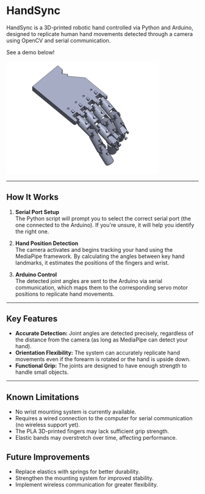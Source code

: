 # HandSync

HandSync is a 3D-printed robotic hand controlled via Python and Arduino, designed to replicate human hand movements detected through a camera using OpenCV and serial communication.

See a demo below!

<a href="https://www.youtube.com/watch?v=PIeqek-UMiA">
  <img src="images/robot_hand.PNG" width="400" alt="Iris Plot">
</a>



---

## How It Works

1. **Serial Port Setup**  
   The Python script will prompt you to select the correct serial port (the one connected to the Arduino). If you're unsure, it will help you identify the right one.

2. **Hand Position Detection**  
   The camera activates and begins tracking your hand using the MediaPipe framework. By calculating the angles between key hand landmarks, it estimates the positions of the fingers and wrist.

3. **Arduino Control**  
   The detected joint angles are sent to the Arduino via serial communication, which maps them to the corresponding servo motor positions to replicate hand movements.

---

## Key Features

- **Accurate Detection:** Joint angles are detected precisely, regardless of the distance from the camera (as long as MediaPipe can detect your hand).
- **Orientation Flexibility:** The system can accurately replicate hand movements even if the forearm is rotated or the hand is upside down.
- **Functional Grip:** The joints are designed to have enough strength to handle small objects.

---

## Known Limitations

- No wrist mounting system is currently available.
- Requires a wired connection to the computer for serial communication (no wireless support yet).
- The PLA 3D-printed fingers may lack sufficient grip strength.
- Elastic bands may overstretch over time, affecting performance.

## Future Improvements

- Replace elastics with springs for better durability.
- Strengthen the mounting system for improved stability.
- Implement wireless communication for greater flexibility.
